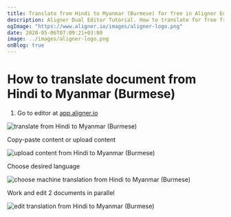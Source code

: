 ```yaml
---
title: Translate from Hindi to Myanmar (Burmese) for free in Aligner Editor
description: Aligner Dual Editor Tutorial. How to translate for free from Hindi to Myanmar (Burmese). Aligner is multilingual document management platform. 
ogImage: "https://www.aligner.io/images/aligner-logo.png"
date: 2020-05-06T07:09:21+03:00
image: ../images/aligner-logo.png
onBlog: true
---
```


# How to translate document from Hindi to Myanmar (Burmese)

1. Go to editor at [app.aligner.io](https://app.aligner.io "Aligner App web page")

![translate from Hindi to Myanmar (Burmese)](../aligner-blank-editor.png "translate from Hindi to Myanmar (Burmese)")

Copy-paste content or upload content

![upload content from Hindi to Myanmar (Burmese)](../aligner-uploaded-document.png "upload content from Hindi to Myanmar (Burmese)")

Choose desired language

![choose machine translation from Hindi to Myanmar (Burmese)](../aligner-language-dropdown.png "choose machine translation from Hindi to Myanmar (Burmese)")

Work and edit 2 documents in parallel

![edit translation from Hindi to Myanmar (Burmese)](../aligner-double-sitded-editor.png "edit translation from Hindi to Myanmar (Burmese)")

